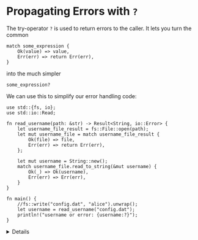 # Propagating Errors with `?`

The try-operator `?` is used to return errors to the caller. It lets you turn
the common

```rust,ignore
match some_expression {
    Ok(value) => value,
    Err(err) => return Err(err),
}
```

into the much simpler

```rust,ignore
some_expression?
```

We can use this to simplify our error handling code:

```rust,editable
use std::{fs, io};
use std::io::Read;

fn read_username(path: &str) -> Result<String, io::Error> {
    let username_file_result = fs::File::open(path);
    let mut username_file = match username_file_result {
        Ok(file) => file,
        Err(err) => return Err(err),
    };

    let mut username = String::new();
    match username_file.read_to_string(&mut username) {
        Ok(_) => Ok(username),
        Err(err) => Err(err),
    }
}

fn main() {
    //fs::write("config.dat", "alice").unwrap();
    let username = read_username("config.dat");
    println!("username or error: {username:?}");
}
```

<details>

Key points:

- The `username` variable can be either `Ok(string)` or `Err(error)`.
- Use the `fs::write` call to test out the different scenarios: no file, empty file, file with username.
- The return type of the function has to be compatible with the nested functions it calls. For instance,
  a function returning a `Result<T, Err>` can only apply the `?` operator on a function returning a
  `Result<AnyT, Err>`. It cannot apply the `?` operator on a function returning an `Option<AnyT>` or `Result<T, OtherErr>`
  unless `OtherErr` implements `From<Err>`. Reciprocally, a function returning an `Option<T>` can only apply the `?` operator
  on a function returning an `Option<AnyT>`.
  - You can convert incompatible types into one another with the different `Option` and `Result` methods
    such as `Option::ok_or`, `Result::ok`, `Result::err`.

</details>
